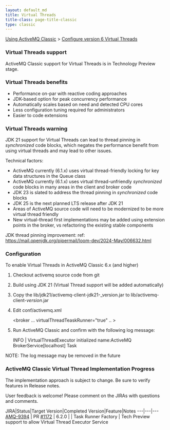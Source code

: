 ```yaml
---
layout: default_md
title: Virtual Threads
title-class: page-title-classic
type: classic
---
```


[Using ActiveMQ Classic](using-activemq-classic-5) > [Configure version 6 Virtual Threads](virtual-threads)

### Virtual Threads support 

ActiveMQ Classic support for Virtual Threads is in Technology Preview stage.

### Virtual Threads benefits

 * Performance on-par with reactive coding approaches
 * JDK-based option for peak concurrency performance
 * Automatically scales based on need and detected CPU cores
 * Less configuration tuning required for administrators
 * Easier to code extensions

### Virtual Threads warning

JDK 21 support for Virtual Threads can lead to thread pinning in _synchronized_ code blocks, which negates the performance benefit from using virtual threads and may lead to other issues. 

Technical factors:

 * ActiveMQ currently (6.1.x) uses virtual thread-friendly locking for key data structures in the Queue class
 * ActiveMQ currently (6.1.x) uses virtual thread-unfriendly _synchronized_ code blocks in many areas in the client and broker code
 * JDK 23 is slated to address the thread pinning in _synchronized_ code blocks
 * JDK 25 is the next planned LTS release after JDK 21
 * Areas of ActiveMQ source code will need to be modernized to be more virtual thread friendly
 * New virtual-thread first implementations may be added using extension points in the broker, vs refactoring the existing stable components 

JDK thread pinning improvement:
ref:  https://mail.openjdk.org/pipermail/loom-dev/2024-May/006632.html

### Configuration

To enable Virtual Threads in ActiveMQ Classic 6.x (and higher)

1. Checkout activemq source code from git
2. Build using JDK 21 (Virtual Thread support will be added automatically)
3. Copy the lib/jdk21/activemq-client-jdk21-_version.jar to lib/activemq-client-_version_.jar
3. Edit conf/activemq.xml

    <broker ... virtualThreadTeaskRunner="true" .. >

4. Run ActiveMQ Classic and confirm with the following log message:

    INFO | VirtualThreadExecutor initialized name:ActiveMQ BrokerService[localhost] Task

NOTE: The log message may be removed in the future

### ActiveMQ Classic Virtual Thread Implementation Progress 

The implementation approach is subject to change. Be sure to verify features in Release notes. 

User feedback is welcome! Please comment on the JIRAs with questions and comments.

JIRA|Status|Target Version|Completed Version|Feature|Notes
---|---|---
[AMQ-9394](https://issues.apache.org/jira/browse/AMQ-9394) | PR [#1172](https://github.com/apache/activemq/pull/1172) | 6.2.0 | | Task Runner Factory | Tech Preview support to allow Virtual Thread Executor Service

